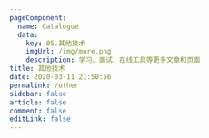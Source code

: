 ```yaml
---
pageComponent: 
  name: Catalogue
  data: 
    key: 05.其他技术
    imgUrl: /img/more.png
    description: 学习、面试、在线工具等更多文章和页面
title: 其他技术
date: 2020-03-11 21:50:56
permalink: /other
sidebar: false
article: false
comment: false
editLink: false
---
```

